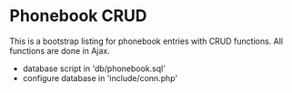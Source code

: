 # Phonebook CRUD
This is a bootstrap listing for phonebook entries with CRUD functions. All functions are done in Ajax.

* database script in 'db/phonebook.sql'
* configure database in 'include/conn.php'
